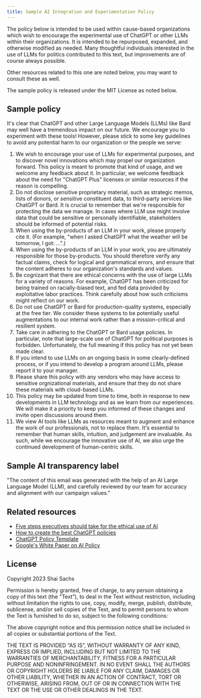 ```yaml
---
title: Sample AI Integration and Experimentation Policy
---
```


The policy below is intended to be used within cause-based organizations which wish to encourage the experimental use of ChatGPT or other LLMs within their organizations. It is intended to be repurposed, expanded, and otherwise modified as needed. Many thoughtful individuals interested in the use of LLMs for politics contributed to this text, but improvements are of course always possible.

Other resources related to this one are noted below, you may want to consult these as well.

The sample policy is released under the MIT License as noted below.

## Sample policy

It's clear that ChatGPT and other Large Language Models (LLMs) like Bard may well have a tremendous impact on our future. We encourage you to experiment with these tools! However, please stick to some key guidelines to avoid any potential harm to our organization or the people we serve:

1. We wish to encourage your use of LLMs for experimental purposes, and to discover novel innovations which may propel our organization forward. This policy is meant to promote that kind of usage, and we welcome any feedback about it. In particular, we welcome feedback about the need for "ChatGPT Plus" licenses or similar resources if the reason is compelling.
2. Do not disclose sensitive proprietary material, such as strategic memos, lists of donors, or sensitive constituent data, to third-party services like ChatGPT or Bard. It is crucial to remember that we're responsible for protecting the data we manage. In cases where LLM use might involve data that could be sensitive or personally identifiable, stakeholders should be informed of potential risks.
3. When using the by-products of an LLM in your work, please properly cite it. (For example, "when I asked ChatGPT what the weather will be tomorrow, I got: ...".)
4. When using the by-products of an LLM in your work, you are ultimately responsible for those by-products. You should therefore verify any factual claims, check for logical and grammatical errors, and ensure that the content adheres to our organization's standards and values.
5. Be cognizant that there are ethical concerns with the use of large LLMs for a variety of reasons. For example, ChatGPT has been criticized for being trained on racially-biased text, and fed data provided by exploitative labor practices. Think carefully about how such criticisms might reflect on our work.
6. Do not use ChatGPT or Bard for production-quality systems, especially at the free tier. We consider these systems to be potentially useful augmentations to our internal work rather than a mission-critical and resilient system.
7. Take care in adhering to the ChatGPT or Bard usage policies. In particular, note that large-scale use of ChatGPT for political purposes is forbidden. Unfortunately, the full meaning if this policy has not yet been made clear.
8. If you intend to use LLMs on an ongoing basis in some clearly-defined process, or if you intend to develop a program around LLMs, please report it to your manager.
9. Please share this policy with any vendors who may have access to sensitive orgnizational materials, and ensure that they do not share these materials with cloud-based LLMs.
10. This policy may be updated from time to time, both in response to new developments in LLM technology and as we learn from our experiences. We will make it a priority to keep you informed of these changes and invite open discussions around them.
11. We view AI tools like LLMs as resources meant to augment and enhance the work of our professionals, not to replace them. It's essential to remember that human skills, intuition, and judgement are invaluable. As such, while we encourage the innovative use of AI, we also urge the continued development of human-centric skills.

## Sample AI transparency label
"The content of this email was generated with the help of an AI Large Language Model (LLM), and carefully reviewed by our team for accuracy and alignment with our campaign values."

## Related resources

* [Five steps executives should take for the ethical use of AI](https://parsonstko.com/ai-for-executives/)
* [How to create the best ChatGPT policies](https://www.shrm.org/resourcesandtools/hr-topics/technology/pages/how-to-create-the-best-chatgpt-policies-.aspx)
* [ChatGPT Policy Template](https://trainual.com/template/chatgpt-policy)
* [Google's White Paper on AI Policy](https://blog.google/technology/ai/a-policy-agenda-for-responsible-ai-progress-opportunity-responsibility-security/)

## License

Copyright 2023 Shai Sachs

Permission is hereby granted, free of charge, to any person obtaining a copy of this text (the "Text”), to deal in the Text without restriction, including without limitation the rights to use, copy, modify, merge, publish, distribute, sublicense, and/or sell copies of the Text, and to permit persons to whom the Text is furnished to do so, subject to the following conditions:

The above copyright notice and this permission notice shall be included in all copies or substantial portions of the Text.

THE TEXT IS PROVIDED “AS IS”, WITHOUT WARRANTY OF ANY KIND, EXPRESS OR IMPLIED, INCLUDING BUT NOT LIMITED TO THE WARRANTIES OF MERCHANTABILITY, FITNESS FOR A PARTICULAR PURPOSE AND NONINFRINGEMENT. IN NO EVENT SHALL THE AUTHORS OR COPYRIGHT HOLDERS BE LIABLE FOR ANY CLAIM, DAMAGES OR OTHER LIABILITY, WHETHER IN AN ACTION OF CONTRACT, TORT OR OTHERWISE, ARISING FROM, OUT OF OR IN CONNECTION WITH THE TEXT OR THE USE OR OTHER DEALINGS IN THE TEXT.